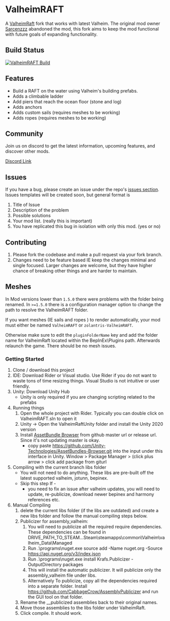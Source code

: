 # ValheimRAFT

A [ValheimRaft](https://www.nexusmods.com/valheim/mods/1136) fork that works with latest Valheim. The original mod
owner [Sarcenzzz](https://www.nexusmods.com/valheim/users/3061574) abandoned the
mod, this fork aims to keep the mod functional with future goals of expanding functionality.

## Build Status

[![ValheimRAFT Build](https://github.com/zolantris/ValheimRaft/actions/workflows/build-release.yml/badge.svg)](https://github.com/zolantris/ValheimRaft/actions/workflows/build-release.yml)

## Features

- Build a RAFT on the water using Valheim's building prefabs.
- Adds a climbable ladder
- Add piers that reach the ocean floor (stone and log)
- Adds anchors
- Adds custom sails (requires meshes to be working)
- Adds ropes (requires meshes to be working)

## Community

Join us on discord to get the latest information, upcoming features, and discover other mods.

[Discord Link](https://discord.gg/XqA7j2qgRZ)

## Issues

If you have a bug, please create an issue under the
repo's [issues section](https://github.com/zolantris/ValheimRaft/issues). Issues templates will be created soon, but
general format is

1. Title of Issue
2. Description of the problem
3. Possible solutions
4. Your mod list. (really this is important)
5. You have replicated this bug in isolation with only this mod. (yes or no)

## Contributing

1. Please fork the codebase and make a pull request via your fork branch.
2. Changes need to be feature based IE keep the changes minimal and single focused. Larger changes are welcome, but they
   have higher chance of breaking other things and are harder to maintain.

## Meshes

In Mod versions lower than `1.5.0` there were problems with the folder being renamed. In `>=1.5.0` there is a
configuration
manager option to change the path to resolve the ValheimRAFT folder.

If you want meshes (IE sails and ropes ) to render automatically, your mod must either be named `ValheimRAFT`
or `zolantris-ValheimRAFT`.

Otherwise make sure to edit the `pluginFolderName` key and add the folder name for ValheimRaft located
within the BepInEx\Plugins path. Afterwards relaunch the game. There should be no mesh issues.

### Getting Started

1. Clone / download this project
2. IDE: Download Rider or Visual studio. Use Rider if you do not want to waste tons of time resizing things. Visual
   Studio is not intuitive or user friendly.
3. Unity: Download Unity Hub
    - Unity is only required if you are changing scripting related to the prefabs
4. Running things
    1. Open the whole project with Rider. Typically you can double click on ValheimRAFT.sln to open it
    2. Unity -> Open the ValheimRaftUnity folder and install the Unity 2020 version
    3. Install [AssetBundle Browser](https://github.com/Unity-Technologies/AssetBundles-Browser) from github master url
       or release url. Since it's not updating master is okay.
        - copy paste https://github.com/Unity-Technologies/AssetBundles-Browser.git into the input under this interface
          in Unity. Window > Package Manager > (click plus arrow > click add package from giturl
5. Compiling with the current branch libs folder
    - You will not need to do anything. These libs are pre-built off the latest supported valheim, jotunn, bepinex.
    - Skip this step If -
        - you need to fix an issue after valheim updates, you will need to update, re-publicize, download newer bepinex
          and harmony references etc.
6. Manual Compiling
    1. delete the current libs folder (if the libs are outdated) and create a new libs folder and follow the manual
       compiling steps below.
    2. Publicizer for assembly_valheim:
        1. You will need to publicize all the required require dependencies. These dependencies can be found in
           DRIVE_PATH_TO_STEAM...Steam\steamapps\common\Valheim\valheim_Data\Managed
        2. Run .\programs\nuget.exe source add -Name nuget.org -Source https://api.nuget.org/v3/index.json
        3. Run .\programs\nuget.exe install Krafs.Publicizer -OutputDirectory packages
        4. This will install the automatic publicizer. It will publicize only the assembly_valheim file under libs.
        5. Alternatively To publicize, copy all the dependencies required into a separate folder.
           Install https://github.com/CabbageCrow/AssemblyPublicizer and run the GUI tool on that folder.
    3. Rename the __publicized assemblies back to their original names.
    4. Move those assemblies to the libs folder under ValheimRaft.
    5. Click compile. It should work.